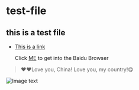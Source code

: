 # test-file
## this is a test file
* [This is a link](https://www.cnblogs.com/liugang-vip/p/6337580.html)

  Click [ME](http://baidu.com) to get into the Baidu Browser
>:heart::heart:Love you, China! Love you, my country!:yum:

![Image text](https://github.com/lee13838898707/img-fold/blob/master/%E4%B8%8B%E8%BD%BD.gif)
